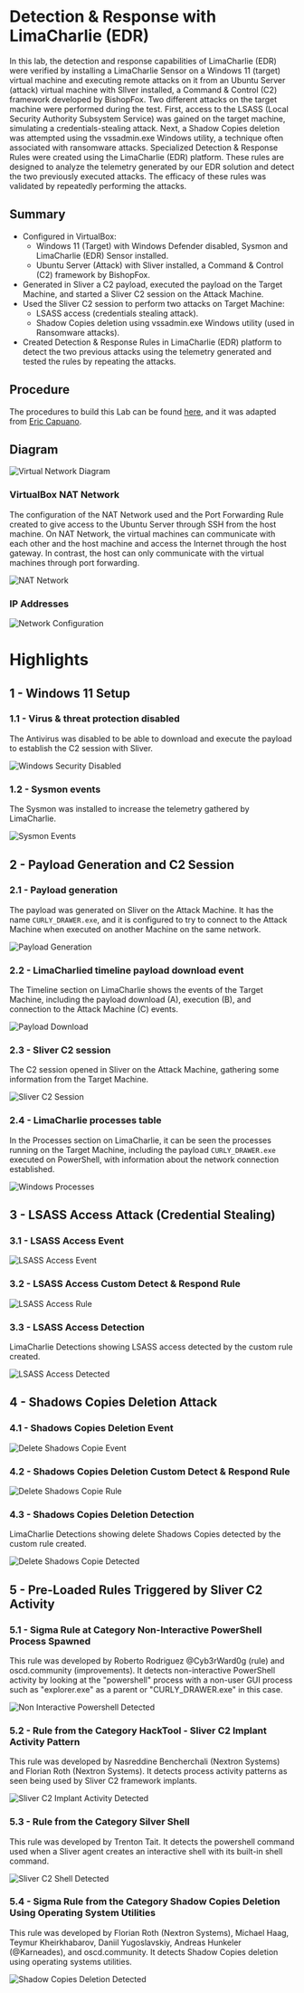# Detection & Response with LimaCharlie (EDR)

In this lab, the detection and response capabilities of LimaCharlie (EDR) were verified by installing a LimaCharlie Sensor on a Windows 11 (target) virtual machine and executing remote attacks on it from an Ubuntu Server (attack) virtual machine with Sllver installed, a Command & Control (C2) framework developed by BishopFox. Two different attacks on the target machine were performed during the test. First, access to the LSASS (Local Security Authority Subsystem Service) was gained on the target machine, simulating a credentials-stealing attack. Next, a Shadow Copies deletion was attempted using the vssadmin.exe Windows utility, a technique often associated with ransomware attacks. Specialized Detection & Response Rules were created using the LimaCharlie (EDR) platform. These rules are designed to analyze the telemetry generated by our EDR solution and detect the two previously executed attacks. The efficacy of these rules was validated by repeatedly performing the attacks.

## Summary
- Configured in VirtualBox:
    - Windows 11 (Target) with Windows Defender disabled, Sysmon and LimaCharlie (EDR) Sensor installed.
    - Ubuntu Server (Attack) with Sliver installed, a Command & Control (C2) framework by BishopFox.
- Generated in Sliver a C2 payload, executed the payload on the Target Machine, and started a Sliver C2 session on the Attack Machine.
- Used the Sliver C2 session to perform two attacks on Target Machine:
    - LSASS access (credentials stealing attack).
    - Shadow Copies deletion using vssadmin.exe Windows utility (used in Ransomware attacks).
- Created Detection & Response Rules in LimaCharlie (EDR) platform to detect the two previous attacks using the telemetry generated and tested the rules by repeating the attacks.

## Procedure
The procedures to build this Lab can be found [here](https://github.com/robsann/LimaCharlieEDRTelemetry/blob/main/procedure.md), and it was adapted from [Eric Capuano](https://blog.ecapuano.com/p/so-you-want-to-be-a-soc-analyst-intro).

## Diagram
<img src="images/LimaCharlie_diagram.png" title="Virtual Network Diagram"/>

### VirtualBox NAT Network
The configuration of the NAT Network used and the Port Forwarding Rule created to give access to the Ubuntu Server through SSH from the host machine. On NAT Network, the virtual machines can communicate with each other and the host machine and access the Internet through the host gateway. In contrast, the host can only communicate with the virtual machines through port forwarding.

<img src="images/virtualbox_nat_network.png" title="NAT Network"/>

### IP Addresses
<img src="images/network_config.png" title="Network Configuration"/>


# Highlights

## 1 - Windows 11 Setup

### 1.1 - Virus & threat protection disabled
The Antivirus was disabled to be able to download and execute the payload to establish the C2 session with Sliver.

<img src="images/1.1-win_security_disabled.png" title="Windows Security Disabled"/>

### 1.2 - Sysmon events
The Sysmon was installed to increase the telemetry gathered by LimaCharlie.

<img src="images/1.2-sysmon_events.png" title="Sysmon Events"/>

## 2 - Payload Generation and C2 Session

### 2.1 - Payload generation
The payload was generated on Sliver on the Attack Machine. It has the name `CURLY_DRAWER.exe`, and it is configured to try to connect to the Attack Machine when executed on another Machine on the same network.

<img src="images/2.1-sliver_payload_gen.png" title="Payload Generation"/>

### 2.2 - LimaCharlied timeline payload download event
The Timeline section on LimaCharlie shows the events of the Target Machine, including the payload download (A), execution (B), and connection to the Attack Machine (C) events.

<img src="images/2.2-LC_win_payload_steps.png" title="Payload Download"/>

### 2.3 - Sliver C2 session
The C2 session opened in Sliver on the Attack Machine, gathering some information from the Target Machine.

<img src="images/2.3-sliver_session.png" title="Sliver C2 Session"/>

### 2.4 - LimaCharlie processes table
In the Processes section on LimaCharlie, it can be seen the processes running on the Target Machine, including the payload `CURLY_DRAWER.exe` executed on PowerShell, with information about the network connection established.

<img src="images/2.4-LC_processes.png" title="Windows Processes"/>

## 3 - LSASS Access Attack (Credential Stealing)

### 3.1 - LSASS Access Event

<img src="images/3.1-LC_lsass_access_event.png" title="LSASS Access Event"/>

### 3.2 - LSASS Access Custom Detect & Respond Rule

<img src="images/3.2-LC_lsass_access_rule.png" title="LSASS Access Rule"/>

### 3.3 - LSASS Access Detection
LimaCharlie Detections showing LSASS access detected by the custom rule created.

<img src="images/3.3-LC_lsass_access_detected.png" title="LSASS Access Detected"/>

## 4 - Shadows Copies Deletion Attack

### 4.1 - Shadows Copies Deletion Event

<img src="images/4.1-LC_delete_shadows_event.png" title="Delete Shadows Copie Event"/>

### 4.2 - Shadows Copies Deletion Custom Detect & Respond Rule

<img src="images/4.2-LC_delete_shadows_rule.png" title="Delete Shadows Copie Rule"/>

### 4.3 - Shadows Copies Deletion Detection
LimaCharlie Detections showing delete Shadows Copies detected by the custom rule created.

<img src="images/4.3-LC_delete_shadows_detected.png" title="Delete Shadows Copie Detected"/>

## 5 - Pre-Loaded Rules Triggered by Sliver C2 Activity

### 5.1 - Sigma Rule at Category Non-Interactive PowerShell Process Spawned
This rule was developed by Roberto Rodriguez @Cyb3rWard0g (rule) and oscd.community (improvements). It detects non-interactive PowerShell activity by looking at the "powershell" process with a non-user GUI process such as "explorer.exe" as a parent or "CURLY_DRAWER.exe" in this case.

<img src="images/5.1-LC_non_interactive_powershell_detected.png" title="Non Interactive Powershell Detected"/>

### 5.2 - Rule from the Category HackTool - Sliver C2 Implant Activity Pattern
This rule was developed by Nasreddine Bencherchali (Nextron Systems) and Florian Roth (Nextron Systems). It detects process activity patterns as seen being used by Sliver C2 framework implants.

<img src="images/5.2-LC_sliver_C2_implant_activity_detected.png" title="Sliver C2 Implant Activity Detected"/>

### 5.3 - Rule from the Category Silver Shell
This rule was developed by Trenton Tait. It detects the powershell command used when a Sliver agent creates an interactive shell with its built-in shell command.

<img src="images/5.3-LC_sliver_shell_detected.png" title="Sliver C2 Shell Detected"/>

### 5.4 - Sigma Rule from the Category Shadow Copies Deletion Using Operating System Utilities
This rule was developed by Florian Roth (Nextron Systems), Michael Haag, Teymur Kheirkhabarov, Daniil Yugoslavskiy, Andreas Hunkeler (@Karneades), and oscd.community. It detects Shadow Copies deletion using operating systems utilities.

<img src="images/5.4-LC_shadow_copies_deletion_detected.png" title="Shadow Copies Deletion Detected"/>

